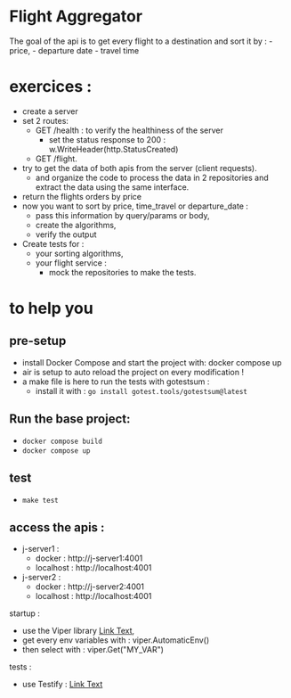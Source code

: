 # Flight Aggregator

The goal of the api is to get every flight to a destination and sort it by : 
    - price,
    - departure date
    - travel time
  
# exercices : 
- create a server
- set 2 routes:
  - GET /health : to verify the healthiness of the server 
    - set the status response to 200 : w.WriteHeader(http.StatusCreated)
  - GET /flight.
- try to get the data of both apis from the server (client requests).
  - and organize the code to process the data in 2 repositories and extract the data using the same interface.
- return the flights orders by price
- now you want to sort by price, time_travel or departure_date :
  - pass this information by query/params or body,
  - create the algorithms,
  - verify the output
- Create tests for :
  - your sorting algorithms,
  - your flight service :
    - mock the repositories to make the tests.

# to help you

## pre-setup

  - install Docker Compose and start the project with: docker compose up
  - air is setup to auto reload the project on every modification !
  - a make file is here to run the tests with gotestsum :
    - install it with : `go install gotest.tools/gotestsum@latest`

## Run the base project: 
- `docker compose build`
- `docker compose up`

## test 
- `make test`

## access the apis : 
- j-server1 :
  - docker : http://j-server1:4001
  - localhost : http://localhost:4001
- j-server2 : 
  - docker : http://j-server2:4001
  - localhost : http://localhost:4001


startup : 
- use the Viper library [Link Text](https://github.com/spf13/viper),
- get every env variables with : viper.AutomaticEnv() 
- then select with : viper.Get("MY_VAR")

tests : 
- use Testify : [Link Text](https://github.com/stretchr/testify)